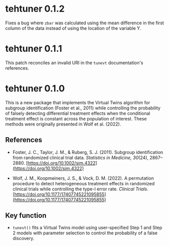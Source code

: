 # tehtuner 0.1.2

Fixes a bug where `zbar` was calculated using the mean difference in the first
column of the data instead of using the location of the variable Y.

# tehtuner 0.1.1

This patch reconciles an invalid URI in the `tunevt` documentation's references.

# tehtuner 0.1.0

This is a new package that implements the Virtual Twins algorithm for subgroup
identification (Foster et al., 2011) while controlling the probability of falsely detecting
differential treatment effects when the conditional treatment effect is constant
across the population of interest. These methods were originally presented in 
Wolf et al. (2022).

## References

- Foster, J. C., Taylor, J. M., & Ruberg, S. J. (2011). 
  Subgroup identification from randomized clinical trial data. 
  _Statistics in Medicine, 30_(24), 2867–2880. 
  [https://doi.org/10.1002/sim.4322](https://doi.org/10.1002/sim.4322)

- Wolf, J. M., Koopmeiners, J. S., & Vock, D. M. (2022). A permutation procedure
  to detect heterogeneous treatment effects in randomized clinical trials while
  controlling the type-I error rate. *Clinical Trials*.
  [https://doi.org/10.1177/17407745221095855](https://doi.org/10.1177/17407745221095855)

## Key function

-   `tunevt()` fits a Virtual Twins model using user-specified Step 1 and Step 2
    models with parameter selection to control the probability of a false
    discovery.
